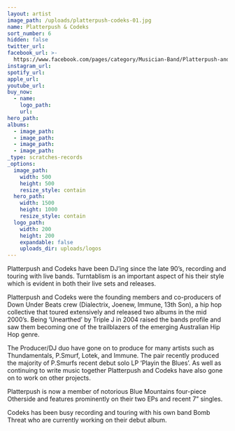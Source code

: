 ```yaml
---
layout: artist
image_path: /uploads/platterpush-codeks-01.jpg
name: Platterpush & Codeks
sort_number: 6
hidden: false
twitter_url:
facebook_url: >-
  https://www.facebook.com/pages/category/Musician-Band/Platterpush-and-Codeks-Down-Under-Beats-161716887177862/
instagram_url:
spotify_url:
apple_url:
youtube_url:
buy_now:
  - name:
    logo_path:
    url:
hero_path:
albums:
  - image_path:
  - image_path:
  - image_path:
  - image_path:
_type: scratches-records
_options:
  image_path:
    width: 500
    height: 500
    resize_style: contain
  hero_path:
    width: 1500
    height: 1000
    resize_style: contain
  logo_path:
    width: 200
    height: 200
    expandable: false
    uploads_dir: uploads/logos
---
```


Platterpush and Codeks have been DJ’ing since the late 90’s, recording and touring with live bands. Turntablism is an important aspect of his their style which is evident in both their live sets and releases.

Platterpush and Codeks were the founding members and co-producers of Down Under Beats crew (Dialectrix, Joenew, Immune, 13th Son), a hip hop collective that toured extensively and released two albums in the mid 2000’s. Being ‘Unearthed’ by Triple J in 2004 raised the bands profile and saw them becoming one of the trailblazers of the emerging Australian Hip Hop genre.

The Producer/DJ duo have gone on to produce for many artists such as Thundamentals, P.Smurf, Lotek, and Immune. The pair recently produced the majority of P.Smurfs recent debut solo LP ‘Playin the Blues’. As well as continuing to write music together Platterpush and Codeks have also gone on to work on other projects.

Platterpush is now a member of notorious Blue Mountains four-piece Otherside and features prominently on their two EPs and recent 7” singles.

Codeks has been busy recording and touring with his own band Bomb Threat who are currently working on their debut album.